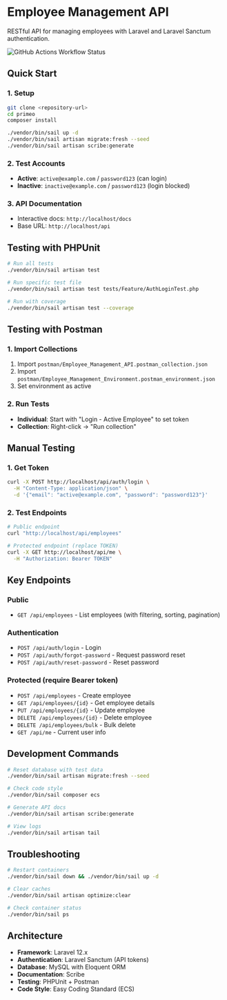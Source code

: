 # Employee Management API

RESTful API for managing employees with Laravel and Laravel Sanctum authentication.

![GitHub Actions Workflow Status](https://img.shields.io/github/actions/workflow/status/gander/Employee-Management/laravel.yml?branch=master&style=flat&logo=laravel&logoColor=white&label=test)

## Quick Start

### 1. Setup
```bash
git clone <repository-url>
cd primeo
composer install
```

```bash
./vendor/bin/sail up -d
./vendor/bin/sail artisan migrate:fresh --seed
./vendor/bin/sail artisan scribe:generate
```

### 2. Test Accounts
- **Active**: `active@example.com` / `password123` (can login)
- **Inactive**: `inactive@example.com` / `password123` (login blocked)

### 3. API Documentation
- Interactive docs: `http://localhost/docs`
- Base URL: `http://localhost/api`

## Testing with PHPUnit

```bash
# Run all tests
./vendor/bin/sail artisan test

# Run specific test file
./vendor/bin/sail artisan test tests/Feature/AuthLoginTest.php

# Run with coverage
./vendor/bin/sail artisan test --coverage
```

## Testing with Postman

### 1. Import Collections
1. Import `postman/Employee_Management_API.postman_collection.json`
2. Import `postman/Employee_Management_Environment.postman_environment.json`
3. Set environment as active

### 2. Run Tests
- **Individual**: Start with "Login - Active Employee" to set token
- **Collection**: Right-click → "Run collection"

## Manual Testing

### 1. Get Token
```bash
curl -X POST http://localhost/api/auth/login \
  -H "Content-Type: application/json" \
  -d '{"email": "active@example.com", "password": "password123"}'
```

### 2. Test Endpoints
```bash
# Public endpoint
curl "http://localhost/api/employees"

# Protected endpoint (replace TOKEN)
curl -X GET http://localhost/api/me \
  -H "Authorization: Bearer TOKEN"
```

## Key Endpoints

### Public
- `GET /api/employees` - List employees (with filtering, sorting, pagination)

### Authentication
- `POST /api/auth/login` - Login
- `POST /api/auth/forgot-password` - Request password reset
- `POST /api/auth/reset-password` - Reset password

### Protected (require Bearer token)
- `POST /api/employees` - Create employee
- `GET /api/employees/{id}` - Get employee details
- `PUT /api/employees/{id}` - Update employee
- `DELETE /api/employees/{id}` - Delete employee
- `DELETE /api/employees/bulk` - Bulk delete
- `GET /api/me` - Current user info

## Development Commands

```bash
# Reset database with test data
./vendor/bin/sail artisan migrate:fresh --seed

# Check code style
./vendor/bin/sail composer ecs

# Generate API docs
./vendor/bin/sail artisan scribe:generate

# View logs
./vendor/bin/sail artisan tail
```

## Troubleshooting

```bash
# Restart containers
./vendor/bin/sail down && ./vendor/bin/sail up -d

# Clear caches
./vendor/bin/sail artisan optimize:clear

# Check container status
./vendor/bin/sail ps
```

## Architecture

- **Framework**: Laravel 12.x
- **Authentication**: Laravel Sanctum (API tokens)
- **Database**: MySQL with Eloquent ORM
- **Documentation**: Scribe
- **Testing**: PHPUnit + Postman
- **Code Style**: Easy Coding Standard (ECS)
